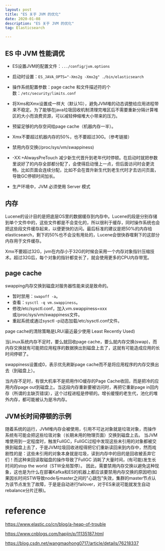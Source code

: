 ```yaml
---
layout: post
title: "ES 关于 JVM 的优化"
date: 2020-01-08
description: "ES 关于 JVM 的优化"
tag: Elasticsearch

---
```


## ES 中 JVM 性能调优

- ES设置JVM的配置文件：`.../config/jvm.options`

- 启动时设置：`ES_JAVA_OPTS="-Xms2g -Xmx2g" ./bin/elasticsearch`

- 操作系统配置参数：page cache 和文件描述符的个数：`/etc/security/limits.conf`

- 将Xms和Xmx设置成一样大（默认1G），避免JVM堆的动态调整给应用进程带来不稳定。为了能够在java垃圾回收机制清理完堆区后不需要重新分隔计算堆区的大小而浪费资源，可以减轻伸缩堆大小带来的压力。

- 预留足够的内存空间给page cache（机器内存一半）。

- Xmx不要超过机器内存的50%，也不要超过30G。（参考链接）

- 禁用内存交换(/proc/sys/vm/swappiness)

- -XX:+AlwaysPreTouch 减少新生代晋升到老年代时停顿。在启动时就把参数里说好了的内存全部都分配了，会使得启动慢上一点，但后面访问时会更流畅，比如页面会连续分配，比如不会在晋升新生代到老生代时才去访问页面，导致GC停顿时间加长。

- 生产环境中，JVM 必须使用 Server 模式


## 内存

Lucene的设计目的是把底层OS里的数据缓存到内存中。Lucene的段是分别存储到单个文件中的，这些文件都是不会变化的，所以很利于缓存，同时操作系统也会把这些段文件缓存起来，以便更快的访问。最后标准的建议是把50%的内存给elasticsearch，剩下的50%也不会没有用处的，Lucene会很快吞噬剩下的这部分内存用于文件缓存。


Xmx不要超过32G，jvm在内存小于32G的时候会采用一个内存对象指针压缩技术。超过32G后，每个对象的指针都变长了，就会使用更多的CPU内存带宽。

## page cache

swapping内存交换到磁盘对服务器性能来说是致命的。

- 暂时禁用：`swapoff -a`。
- 查看：`sysctl -q vm.swappiness`。
- 修改/etc/sysctl.conf，加入vm.swappiness=xxx 或/proc/sys/vm/swappiness文件。
- 重起系统或通过sysctl -p动态加载/etc/sysctl.conf文件。

page cache的清除策略是LRU(最近最少使用 Least Recently Used)

当Linux系统内存不足时，要么就回收page cache，要么就内存交换(swap)，而内存交换就有可能把应用程序的数据换出到磁盘上去了，这就有可能造成应用的长时间停顿了。

swappiness设置成0，表示优先刷新page cache而不是将应用程序的内存交换出去（到磁盘上）。

当内存不足时，有很大机率不是把用作IO缓存的Page Cache收回，而是把冷的应用内存page out到磁盘上。当这段内存重新要被访问时，再把它重新page in回内存（所谓的主缺页错误），这个过程进程是停顿的。增长缓慢的老生代，池化的堆外内存，都可能被认为是冷内存。


## JVM长时间停顿的示例

随着系统的运行，JVM堆内存会被使用，引用不可达对象就是垃圾对象，而操作系统有可能会把这些垃圾对象（长期未用的物理页面）交换到磁盘上去。
当JVM堆使用到一定程度时，触发FullGC，FullGC过程中发现这些未引用的对象都被交换到磁盘上去了，于是JVM垃圾回收进程得把它们重新读回来到内存中，然而戏剧性的是：这些未引用的对象本身就是垃圾，读到内存中的目的是回收被丢弃它们！而这种来回读取磁盘的操作导致了FullGC 消耗了大量时间，(有可能)发生长时间的stop the world（STW全局暂停）。
因此，需要禁用内存交换以避免这种现象，这也是为什么在部署Kafka和ES的机器上都应该要禁用内存交换的原因吧(如果因长时间STW导致node与master之间的"心跳包"失效，集群的master节点认为该节点发生了故障，于是是自动进行failover，对于ES来说可能就发生自动rebalance分片迁移)。


# reference

https://www.elastic.co/cn/blog/a-heap-of-trouble

https://www.cnblogs.com/hapjin/p/11135187.html

https://blog.csdn.net/wangmaohong0717/article/details/76218337




